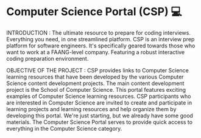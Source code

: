 # Computer Science Portal (CSP) 💻
INTRODUCTION :
The ultimate resource to prepare for coding interviews. Everything you need, in one streamlined platform. CSP is an interview prep platform for software engineers. It's specifically geared towards those who want to work at a FAANG-level company. Featuring a robust interactive coding preparation environment.

OBJECTIVE OF THE PROJECT :
CSP provides links to Computer Science learning resources that have been developed by the various Computer Science content development projects. The main content development project is the School of Computer Science. This portal features exciting examples of Computer Science learning resources. CSP participants who are interested in Computer Science are invited to create and participate in learning projects and learning resources and help organize them by developing this portal. We're just starting, but we already have some good materials. The Computer Science Portal serves to provide quick access to everything in the Computer Science category.
